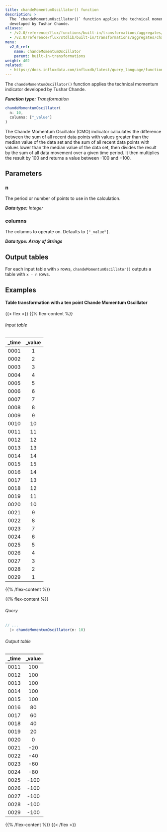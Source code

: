 ```yaml
---
title: chandeMomentumOscillator() function
description: >
  The `chandeMomentumOscillator()` function applies the technical momentum indicator
  developed by Tushar Chande.
aliases:
  - /v2.0/reference/flux/functions/built-in/transformations/aggregates/chandemomentumoscillator/
  - /v2.0/reference/flux/stdlib/built-in/transformations/aggregates/chandemomentumoscillator/
menu:
  v2_0_ref:
    name: chandeMomentumOscillator
    parent: built-in-transformations
weight: 402
related:
  - https://docs.influxdata.com/influxdb/latest/query_language/functions/#triple-exponential-moving-average, InfluxQL CHANDE_MOMENTUM_OSCILLATOR()
---
```


The `chandeMomentumOscillator()` function applies the technical momentum indicator
developed by Tushar Chande.

_**Function type:** Transformation_

```js
chandeMomentumOscillator(
  n: 10,
  columns: ["_value"]
)
```

The Chande Momentum Oscillator (CMO) indicator calculates the difference between
the sum of all recent data points with values greater than the median value of the data set
and the sum of all recent data points with values lower than the median value of the data set,
then divides the result by the sum of all data movement over a given time period.
It then multiplies the result by 100 and returns a value between -100 and +100.

## Parameters

### n
The period or number of points to use in the calculation.

_**Data type:** Integer_

### columns
The columns to operate on.
Defaults to `["_value"]`.

_**Data type: Array of Strings**_

## Output tables
For each input table with `x` rows, `chandeMomentumOscillator()` outputs a table
with `x - n` rows.

## Examples

#### Table transformation with a ten point Chande Momentum Oscillator

{{< flex >}}
{{% flex-content %}}
###### Input table
| _time | _value |
|:-----:|:------:|
| 0001  | 1      |
| 0002  | 2      |
| 0003  | 3      |
| 0004  | 4      |
| 0005  | 5      |
| 0006  | 6      |
| 0007  | 7      |
| 0008  | 8      |
| 0009  | 9      |
| 0010  | 10     |
| 0011  | 11     |
| 0012  | 12     |
| 0013  | 13     |
| 0014  | 14     |
| 0015  | 15     |
| 0016  | 14     |
| 0017  | 13     |
| 0018  | 12     |
| 0019  | 11     |
| 0020  | 10     |
| 0021  | 9      |
| 0022  | 8      |
| 0023  | 7      |
| 0024  | 6      |
| 0025  | 5      |
| 0026  | 4      |
| 0027  | 3      |
| 0028  | 2      |
| 0029  | 1      |
{{% /flex-content %}}

{{% flex-content %}}
###### Query
```js
// ...
  |> chandeMomentumOscillator(n: 10)
```

###### Output table
| _time | _value |
|:-----:|:------:|
| 0011  | 100    |
| 0012  | 100    |
| 0013  | 100    |
| 0014  | 100    |
| 0015  | 100    |
| 0016  | 80     |
| 0017  | 60     |
| 0018  | 40     |
| 0019  | 20     |
| 0020  | 0      |
| 0021  | -20    |
| 0022  | -40    |
| 0023  | -60    |
| 0024  | -80    |
| 0025  | -100   |
| 0026  | -100   |
| 0027  | -100   |
| 0028  | -100   |
| 0029  | -100   |
{{% /flex-content %}}
{{< /flex >}}
